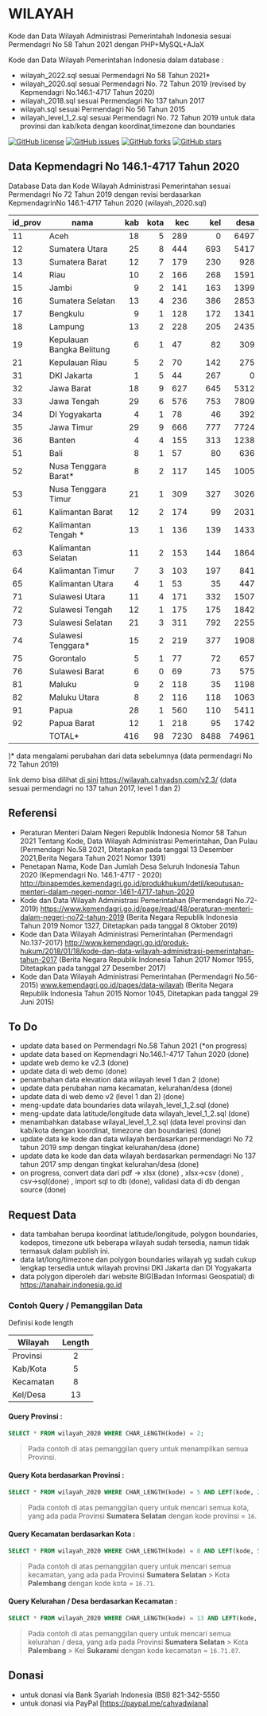 # WILAYAH
Kode dan Data Wilayah Administrasi Pemerintahah Indonesia sesuai Permendagri No 58 Tahun 2021 dengan PHP+MySQL+AJaX

Kode dan Data Wilayah Pemerintahan Indonesia  dalam database :
- wilayah_2022.sql sesuai Permendagri No 58 Tahun 2021*
- wilayah_2020.sql sesuai Permendagri No. 72 Tahun 2019 (revised by Kepmendagri No.146.1-4717 Tahun 2020) 
- wilayah_2018.sql sesuai Permendagri No 137 tahun 2017
- wilayah.sql sesuai Permendagri No 56 Tahun 2015
- wilayah_level_1_2.sql sesuai Permendagri No. 72 Tahun 2019 untuk data provinsi dan kab/kota dengan koordinat,timezone dan boundaries

[![GitHub license](https://img.shields.io/badge/license-MIT-blue.svg)](LICENSE)
[![GitHub issues](https://img.shields.io/github/issues/cahyadsn/wilayah.svg)](https://github.com/cahyadsn/wilayah/issues)
[![GitHub forks](https://img.shields.io/github/forks/cahyadsn/wilayah.svg)](https://github.com/cahyadsn/wilayah/network)
[![GitHub stars](https://img.shields.io/github/stars/cahyadsn/wilayah.svg)](https://github.com/cahyadsn/wilayah/stargazers)

## Data Kepmendagri No 146.1-4717 Tahun 2020
Database Data dan Kode Wilayah Administrasi Pemerintahan sesuai Permendagri No 72 Tahun 2019  dengan revisi berdasarkan KepmendagrinNo 146.1-4717 Tahun 2020 (wilayah_2020.sql)

| id_prov | nama                      | kab  | kota | kec | kel  | desa |
|---------|---------------------------|-----:|-----:|-----|-----:|-----:|
| 11      | Aceh                      |   18 |    5 | 289 |    0 | 6497 |
| 12      | Sumatera Utara            |   25 |    8 | 444 |  693 | 5417 |
| 13      | Sumatera Barat            |   12 |    7 | 179 |  230 |  928 |
| 14      | Riau                      |   10 |    2 | 166 |  268 | 1591 |
| 15      | Jambi                     |    9 |    2 | 141 |  163 | 1399 |
| 16      | Sumatera Selatan          |   13 |    4 | 236 |  386 | 2853 |
| 17      | Bengkulu                  |    9 |    1 | 128 |  172 | 1341 |
| 18      | Lampung                   |   13 |    2 | 228 |  205 | 2435 |
| 19      | Kepulauan Bangka Belitung |    6 |    1 |  47 |   82 |  309 |
| 21      | Kepulauan Riau            |    5 |    2 |  70 |  142 |  275 |
| 31      | DKI Jakarta               |    1 |    5 |  44 |  267 |    0 |
| 32      | Jawa Barat                |   18 |    9 | 627 |  645 | 5312 |
| 33      | Jawa Tengah               |   29 |    6 | 576 |  753 | 7809 |
| 34      | DI Yogyakarta             |    4 |    1 |  78 |   46 |  392 |
| 35      | Jawa Timur                |   29 |    9 | 666 |  777 | 7724 |
| 36      | Banten                    |    4 |    4 | 155 |  313 | 1238 |
| 51      | Bali                      |    8 |    1 |  57 |   80 |  636 |
| 52      | Nusa Tenggara Barat*      |    8 |    2 | 117 |  145 | 1005 |
| 53      | Nusa Tenggara Timur       |   21 |    1 | 309 |  327 | 3026 |
| 61      | Kalimantan Barat          |   12 |    2 | 174 |   99 | 2031 |
| 62      | Kalimantan Tengah *       |   13 |    1 | 136 |  139 | 1433 |
| 63      | Kalimantan Selatan        |   11 |    2 | 153 |  144 | 1864 |
| 64      | Kalimantan Timur          |    7 |    3 | 103 |  197 |  841 |
| 65      | Kalimantan Utara          |    4 |    1 |  53 |   35 |  447 |
| 71      | Sulawesi Utara            |   11 |    4 | 171 |  332 | 1507 |
| 72      | Sulawesi Tengah           |   12 |    1 | 175 |  175 | 1842 |
| 73      | Sulawesi Selatan          |   21 |    3 | 311 |  792 | 2255 |
| 74      | Sulawesi Tenggara*        |   15 |    2 | 219 |  377 | 1908 |
| 75      | Gorontalo                 |    5 |    1 |  77 |   72 |  657 |
| 76      | Sulawesi Barat            |    6 |    0 |  69 |   73 |  575 |
| 81      | Maluku                    |    9 |    2 | 118 |   35 | 1198 |
| 82      | Maluku Utara              |    8 |    2 | 116 |  118 | 1063 |
| 91      | Papua                     |   28 |    1 | 560 |  110 | 5411 |
| 92      | Papua Barat               |   12 |    1 | 218 |   95 | 1742 |
|         | TOTAL*                    |  416 |   98 |7230 | 8488 |74961 |

)* data mengalami perubahan dari data sebelumnya (data permendagri No 72 Tahun 2019)


link demo bisa dilihat [di sini] https://wilayah.cahyadsn.com/v2.3/ (data sesuai permendagri no 137 tahun 2017, level 1 dan 2)

## Referensi
- Peraturan Menteri Dalam Negeri Republik Indonesia Nomor 58 Tahun 2021 Tentang Kode, Data Wilayah Administrasi Pemerintahan, Dan Pulau (Permendagri No.58 2021, Ditetapkan pada tanggal 13 Desember 2021,Berita Negara Tahun 2021 Nomor 1391)
- Penetapan Nama, Kode Dan Jumlah Desa Seluruh Indonesia Tahun 2020 (Kepmendagri No. 146.1-4717 - 2020) http://binapemdes.kemendagri.go.id/produkhukum/detil/keputusan-menteri-dalam-negeri-nomor-1461-4717-tahun-2020
- Kode dan Data Wilayah Administrasi Pemerintahan (Permendagri No.72-2019) https://www.kemendagri.go.id/page/read/48/peraturan-menteri-dalam-negeri-no72-tahun-2019 (Berita Negara Republik Indonesia Tahun 2019 Nomor 1327, Ditetapkan pada tanggal 8 Oktober 2019)
- Kode dan Data Wilayah Administrasi Pemerintahan (Permendagri No.137-2017) http://www.kemendagri.go.id/produk-hukum/2018/01/18/kode-dan-data-wilayah-administrasi-pemerintahan-tahun-2017 (Berita Negara Republik Indonesia Tahun 2017 Nomor 1955, Ditetapkan pada tanggal 27 Desember 2017)
- Kode dan Data Wilayah Administrasi Pemerintahan (Permendagri No.56-2015) www.kemendagri.go.id/pages/data-wilayah (Berita Negara Republik Indonesia Tahun 2015 Nomor 1045, Ditetapkan pada tanggal 29 Juni 2015)

## To Do
- update data based on Permendagri No.58 Tahun 2021 (*on progress)
- update data based on Kepmendagri No.146.1-4717 Tahun 2020 (done)
- update web demo ke v2.3 (done)
- update data di web demo (done)
- penambahan data elevation data wilayah level 1 dan 2 (done)
- update data perubahan nama kecamatan, kelurahan/desa (done)
- update data di web demo v2 (level 1 dan 2) (done)
- meng-update data boundaries data wilayah_level_1_2.sql (done)
- meng-update data latitude/longitude data wilayah_level_1_2.sql (done)
- menambahkan database wilayal_level_1_2.sql (data level provinsi dan kab/kota dengan koordinat, timezone dan boundaries) (done)
- update data ke kode dan data wilayah berdasarkan permendagri No 72 tahun 2019 smp dengan tingkat kelurahan/desa (done)
- update data ke kode dan data wilayah berdasarkan permendagri No 137 tahun 2017 smp dengan tingkat kelurahan/desa (done)
- on progress, convert data dari pdf -> xlsx (done) , xlsx->csv (done) , csv->sql(done) , import sql to db (done), validasi data di db dengan source (done)

## Request Data
- data tambahan berupa koordinat latitude/longitude, polygon boundaries, kodepos, timezone utk beberapa wilayah sudah tersedia, namun tidak termasuk dalam publish ini.
- data lat/long/timezone dan polygon boundaries wilayah yg sudah cukup lengkap tersedia untuk wilayah provinsi DKI Jakarta dan DI Yogyakarta
- data polygon diperoleh dari website BIG(Badan Informasi Geospatial) di https://tanahair.indonesia.go.id

### Contoh Query / Pemanggilan Data

Definisi kode length

| Wilayah   | Length |
| --------- | :----: |
| Provinsi  | 2      |
| Kab/Kota  | 5      |
| Kecamatan | 8      |
| Kel/Desa  | 13     |

#### Query Provinsi :
```sql
SELECT * FROM wilayah_2020 WHERE CHAR_LENGTH(kode) = 2;
```
> Pada contoh di atas pemanggilan query untuk menampilkan semua Provinsi.

#### Query Kota berdasarkan Provinsi :
```sql
SELECT * FROM wilayah_2020 WHERE CHAR_LENGTH(kode) = 5 AND LEFT(kode, 2) = '16';
```
> Pada contoh di atas pemanggilan query untuk mencari semua kota,
> yang ada pada Provinsi **Sumatera Selatan** dengan kode provinsi = `16`.

#### Query Kecamatan berdasarkan Kota :
```sql
SELECT * FROM wilayah_2020 WHERE CHAR_LENGTH(kode) = 8 AND LEFT(kode, 5) = '16.71';
```
> Pada contoh di atas pemanggilan query untuk mencari semua kecamatan,
> yang ada pada Provinsi **Sumatera Selatan** > Kota **Palembang** dengan kode kota = `16.71`.

#### Query Kelurahan / Desa berdasarkan Kecamatan :
```sql
SELECT * FROM wilayah_2020 WHERE CHAR_LENGTH(kode) = 13 AND LEFT(kode, 8) = '16.71.07';
```
> Pada contoh di atas pemanggilan query untuk mencari semua kelurahan / desa,
> yang ada pada Provinsi **Sumatera Selatan** > Kota **Palembang** > Kel **Sukarami**
> dengan kode kecamatan = `16.71.07`.


## Donasi
- untuk donasi via Bank Syariah Indonesia (BSI) 821-342-5550
- untuk donasi via PayPal [https://paypal.me/cahyadwiana]

[di sini]: https://wilayah.cahyadsn.com/v2/

